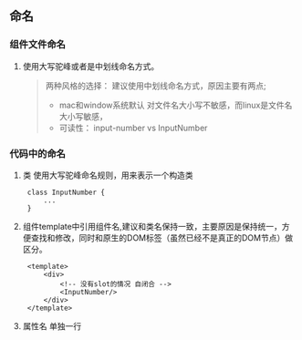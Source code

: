 ## 命名

### 组件文件命名

1. 使用大写驼峰或者是中划线命名方式。

   > 两种风格的选择： 建议使用中划线命名方式，原因主要有两点;
   >
   > * mac和window系统默认 对文件名大小写不敏感，而linux是文件名大小写敏感，
   > * 可读性： input-number vs InputNumber



### 代码中的命名

1. 类 使用大写驼峰命名规则，用来表示一个构造类
   ```
    class InputNumber {
        ...
    }
   ```
2. 组件template中引用组件名,建议和类名保持一致，主要原因是保持统一，方便查找和修改，同时和原生的DOM标签（虽然已经不是真正的DOM节点）做区分。
   ```
    <template>
        <div>
            <!-- 没有slot的情况 自闭合 -->
            <InputNumber/>
        </div>
    </template>
   ```
3. 属性名 单独一行



